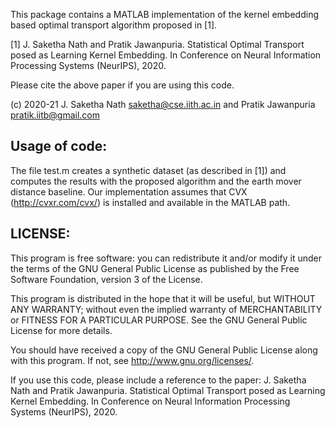 This package contains a MATLAB implementation of the kernel embedding based optimal transport algorithm proposed in [1]. 

[1] J. Saketha Nath and Pratik Jawanpuria. Statistical Optimal Transport posed as Learning Kernel Embedding. In Conference on Neural Information Processing Systems (NeurIPS), 2020.

Please cite the above paper if you are using this code.

(c) 2020-21 J. Saketha Nath <saketha@cse.iith.ac.in> and Pratik Jawanpuria <pratik.iitb@gmail.com>


Usage of code: 
--------------
The file test.m creates a synthetic dataset (as described in [1]) and computes the results with the proposed algorithm and the earth mover distance baseline. Our implementation assumes that CVX (http://cvxr.com/cvx/) is installed and available in the MATLAB path. 


LICENSE:
--------
This program is free software: you can redistribute it and/or modify
it under the terms of the GNU General Public License as published by
the Free Software Foundation, version 3 of the License.

This program is distributed in the hope that it will be useful,
but WITHOUT ANY WARRANTY; without even the implied warranty of
MERCHANTABILITY or FITNESS FOR A PARTICULAR PURPOSE.  See the
GNU General Public License for more details.

You should have received a copy of the GNU General Public License
along with this program.  If not, see <http://www.gnu.org/licenses/>.

If you use this code, please include a reference to the paper: 
J. Saketha Nath and Pratik Jawanpuria. Statistical Optimal Transport posed as Learning Kernel Embedding. In Conference on Neural Information Processing Systems (NeurIPS), 2020.


